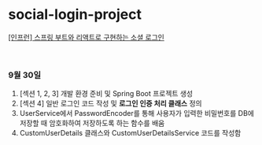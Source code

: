# social-login-project
[[인프런] 스프링 부트와 리액트로 구현하는 소셜 로그인](https://www.inflearn.com/course/%EC%8A%A4%ED%94%84%EB%A7%81%EB%B6%80%ED%8A%B8-%EB%A6%AC%EC%95%A1%ED%8A%B8-%EC%86%8C%EC%85%9C%EB%A1%9C%EA%B7%B8%EC%9D%B8/dashboard)

<br>

### 9월 30일
1. [섹션 1, 2, 3] 개발 환경 준비 및 Spring Boot 프로젝트 생성
2. [섹션 4] 일반 로그인 코드 작성 및 **로그인 인증 처리 클래스** 정의
3. UserService에서 PasswordEncoder를 통해 사용자가 입력한 비밀번호를 DB에 저장할 때 암호화하여 저장하도록 하는 함수를 배움
4. CustomUserDetails 클래스와 CustomUserDetailsService 코드를 작성함 
